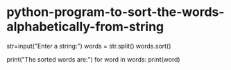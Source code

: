 # python-program-to-sort-the-words-alphabetically-from-string

str=input("Enter a string:")
words = str.split()
words.sort()

print("The sorted words are:")
for word in words:
    print(word)
